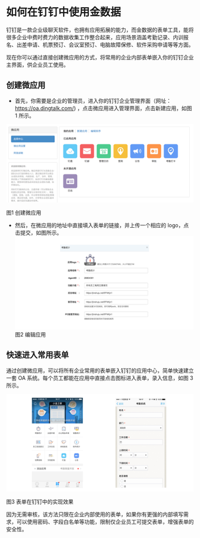 # 如何在钉钉中使用金数据

钉钉是一款企业级聊天软件，也拥有应用拓展的能力，而金数据的表单工具，能将很多企业中费时费力的数据收集工作整合起来，应用场景涵盖考勤记录、内训报名、出差申请、机票预订、会议室预订、电脑故障保修、软件采购申请等等方面。

现在你可以通过直接创建微应用的方式，将常用的企业内部表单嵌入你的钉钉企业主界面，供企业员工使用。

## 创建微应用

* 首先，你需要是企业的管理员，进入你的钉钉企业管理界面（网址：[https:\/\/oa.dingtalk.com\/](https://oa.dingtalk.com/)\) ，点击微应用进入管理界面，点击新建应用，如图 1 所示。

![](/assets/钉钉-新建应用.png)

图1 创建微应用

* 然后，在微应用的地址中直接填入表单的链接，并上传一个相应的 logo，点击提交，如图所示。
  ![](/assets/钉钉-创建微应用应用.png)
  图2 编辑应用

## 快速进入常用表单

通过创建微应用，可以将所有企业常用的表单嵌入钉钉的应用中心，简单快速建立一套 OA 系统。每个员工都能在应用中直接点击图标进入表单，录入信息，如图 3 所示。

![](/assets/钉钉-应用中心.png)

图3 表单在钉钉中的实现效果

因为无需审核，该方法只限在企业内部使用的表单，如果你有更强的内部填写需求，可以使用密码、字段白名单等功能，限制仅企业员工可提交表单，增强表单的安全性。

